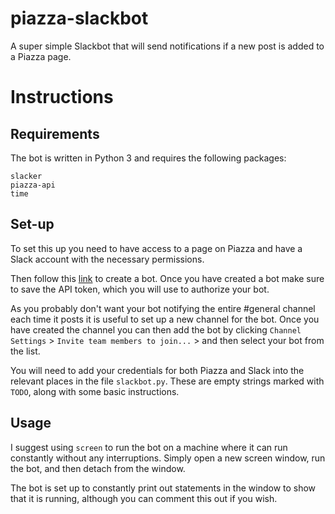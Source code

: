 # piazza-slackbot
A super simple Slackbot that will send notifications if a new post is added to a Piazza page.

# Instructions

## Requirements
The bot is written in Python 3 and requires the following packages:
```
slacker
piazza-api
time
```

## Set-up
To set this up you need to have access to a page on Piazza and have a Slack account with the necessary permissions.

Then follow this [link](https://my.slack.com/services/new/bot) to create a bot. Once you have created a bot make sure to save the API token, which you will use to authorize your bot.

As you probably don't want your bot notifying the entire #general channel each time it posts it is useful to set up a new channel for the bot. Once you have created the channel you can then add the bot by clicking `Channel Settings` > `Invite team members to join...` > and then select your bot from the list.

You will need to add your credentials for both Piazza and Slack into the relevant places in the file `slackbot.py`. These are empty strings marked with `TODO`, along with some basic instructions.

## Usage
I suggest using `screen` to run the bot on a machine where it can run constantly without any interruptions. Simply open a new screen window, run the bot, and then detach from the window.

The bot is set up to constantly print out statements in the window to show that it is running, although you can comment this out if you wish.
